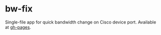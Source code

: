 # bw-fix
Single-file app for quick bandwidth change on Cisco device port.
Available at [gh-pages](https://n817.github.io/bw-fix/).
